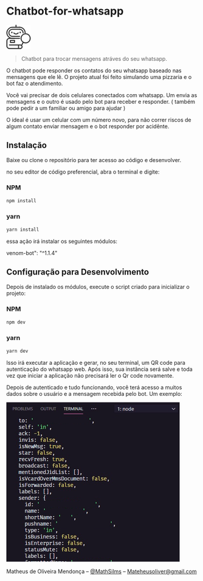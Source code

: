# Chatbot-for-whatsapp             

![](./bot.png)                                     

> Chatbot para trocar mensagens atráves do seu whatsapp.

O chatbot pode responder os contatos do seu whatsapp baseado nas mensagens que ele lê. O projeto atual foi feito simulando uma pizzaria e o bot faz o atendimento. 

Você vai precisar de dois celulares conectados com whatsapp. Um envia as mensagens e o outro é usado pelo bot para receber e responder. ( também pode pedir a um familiar ou amigo para ajudar ) 

O ideal é usar um celular com um número novo, para não correr riscos de algum contato enviar mensagem e o bot responder por acidênte. 


## Instalação

Baixe ou clone o repositório para ter acesso ao código e desenvolver.

no seu editor de código preferencial, abra o terminal e digite:

### NPM

```sh
npm install
```

### yarn

```sh
yarn install
```

essa ação irá instalar os seguintes módulos:

venom-bot": "^1.1.4"

## Configuração para Desenvolvimento

Depois de instalado os módulos, execute o script criado para inicializar o projeto: 

### NPM

```sh
npm dev
```
### yarn

```sh
yarn dev
```

Isso irá executar a aplicação e gerar, no seu terminal, um QR code para autenticação do whatsapp web. Após isso, sua instância será salve e toda vez que iniciar a aplicação não precisará ler o Qr code novamente.

Depois de autenticado e tudo funcionando, você terá acesso a muitos dados sobre o usuário e a mensagem recebida pelo bot. Um exemplo:

![](./objeto.png) 



Matheus de Oliveira Mendonça – [@MathSilms](https://www.linkedin.com/in/mathsilms/) – Mateheusoliver@gmail.com